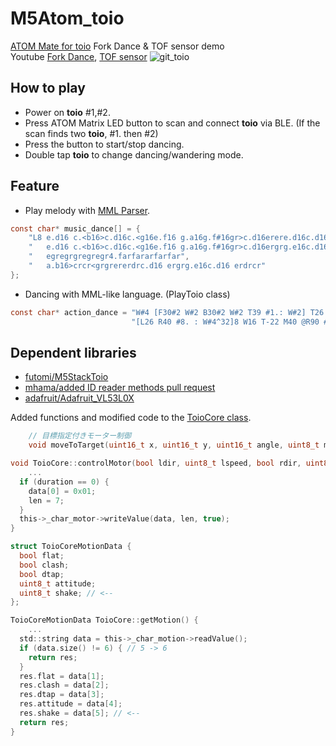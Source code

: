 # M5Atom_toio
[ATOM Mate for toio](https://www.switch-science.com/products/8500) Fork Dance & TOF sensor demo<br>
Youtube [Fork Dance](https://www.youtube.com/watch?v=xxcl3fl0vaM),  [TOF sensor](https://www.youtube.com/watch?v=3qvqGaXkXsg)
![git_toio](https://user-images.githubusercontent.com/46808493/209662553-caa17e44-635b-47bc-b975-7f9b49ed55db.jpg)

## How to play
- Power on **toio** #1,#2.
- Press ATOM Matrix LED button to scan and connect **toio** via BLE. (If the scan finds two **toio**, #1. then #2)
- Press the button to start/stop dancing.
- Double tap **toio** to change dancing/wandering mode.

## Feature
- Play melody with [MML Parser](https://github.com/vcraftjp/MML-Parser).
```C
const char* music_dance[] = {
    "L8 e.d16 c.<b16>c.d16c.<g16e.f16 g.a16g.f#16gr>c.d16erere.d16c.d16 e4d16r.d16r.",
    "   e.d16 c.<b16>c.d16c.<g16e.f16 g.a16g.f#16gr>c.d16ergrg.e16c.d16 erdrcrr4",
    "   egregrgregregr4.farfararfarfar",
    "   a.b16>crcr<grgrererdrc.d16 ergrg.e16c.d16 erdrcr"
};
```
- Dancing with MML-like language. (PlayToio class)
```C
const char* action_dance = "W#4 [F30#2 W#2 B30#2 W#2 T39 #1.: W#2] T26 @R90 #4 W#4"
                           "[L26 R40 #8. : W#4^32]8 W16 T-22 M40 @R90 #4 F30#2 W#2 B30#2 W#2 T39 #1.";
```

## Dependent libraries
- [futomi/M5StackToio](https://github.com/futomi/M5StackToio)
- [mhama/added ID reader methods pull request](https://github.com/futomi/M5StackToio/pull/1)
- [adafruit/Adafruit_VL53L0X](https://github.com/adafruit/Adafruit_VL53L0X)

Added functions and modified code to the [ToioCore class](https://github.com/futomi/M5StackToio/blob/master/src/ToioCore.h).

```C
    // 目標指定付きモーター制御
    void moveToTarget(uint16_t x, uint16_t y, uint16_t angle, uint8_t max_speed, uint8_t move_type = 0, uint8_t accel_type = 0, uint8_t timeout = 5);
```

```C
void ToioCore::controlMotor(bool ldir, uint8_t lspeed, bool rdir, uint8_t rspeed, uint16_t duration) {
	...
  if (duration == 0) {
	data[0] = 0x01;
	len = 7;
  }
  this->_char_motor->writeValue(data, len, true);
}
```

```C
struct ToioCoreMotionData {
  bool flat;
  bool clash;
  bool dtap;
  uint8_t attitude;
  uint8_t shake; // <--
};

ToioCoreMotionData ToioCore::getMotion() {
	...
  std::string data = this->_char_motion->readValue();
  if (data.size() != 6) { // 5 -> 6
    return res;
  }
  res.flat = data[1];
  res.clash = data[2];
  res.dtap = data[3];
  res.attitude = data[4];
  res.shake = data[5]; // <--
  return res;
}
```
